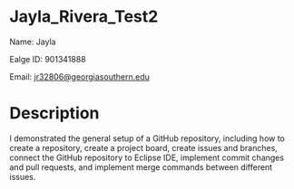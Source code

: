 # Jayla_Rivera_Test2
Name: Jayla

Ealge ID: 901341888

Email: jr32806@georgiasouthern.edu

# Description
I demonstrated the general setup of a GitHub repository, including how to create a repository, create a project board, create issues and branches, connect the GitHub repository to Eclipse IDE, implement commit changes and pull requests, and implement merge commands between different issues.
